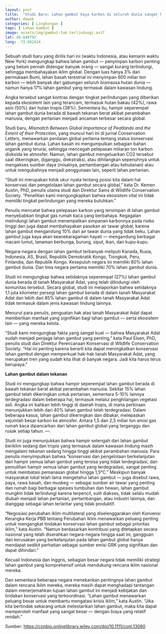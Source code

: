 ```yaml
---
layout: post
title:  "Studi Baru: Lahan gambut kaya karbon di seluruh dunia sangat kurang terlindungi"
author: dewek
categories: [ Lingkungan ]
tags: [ Lahan Gambut ]
image: assets/img/gambut-tak-terlindungi.avif
lat: 40.848792
long: -73.882424
---
```


Sebuah studi baru yang dirilis hari ini (waktu Indonesia, atau kemarin waktu New York) mengungkap bahwa lahan gambut — penyimpan karbon penting yang belum pernah didengar banyak orang — sangat kurang terlindungi, sehingga membahayakan iklim global. Dengan luas hanya 3% dari permukaan Bumi, lahan basah terestrial ini menyimpan 600 miliar ton karbon — lebih banyak dari gabungan seluruh biomassa hutan dunia — namun hanya 17% lahan gambut yang termasuk dalam kawasan lindung.

Angka tersebut sangat kontras dengan tingkat perlindungan yang diberikan kepada ekosistem lain yang terancam, termasuk hutan bakau (42%), rawa asin (50%) dan hutan tropis (38%). Sementara itu, hampir seperempat lahan gambut dunia berada di bawah tekanan berat akibat perambahan manusia, dengan pertanian menjadi ancaman terbesar secara global.

Studi baru, _Mismatch Between Global Importance of Peatlands and the Extent of their Protection_, yang muncul hari ini di jurnal Conservation Letters, menawarkan penilaian global pertama tentang status konservasi lahan gambut dunia. Lahan basah ini mengumpulkan sebagian bahan organik yang terurai, sehingga mencegah pelepasan miliaran ton karbon dioksida ke atmosfer. Namun, lahan gambut mengeluarkan CO2 tersebut saat dikeringkan, diganggu, diekstraksi, atau dihilangkan sepenuhnya untuk mengakses sumber daya (misalnya, pertambangan atau kehutanan) atau untuk mengubahnya menjadi penggunaan lain, seperti lahan pertanian.

“Studi ini merupakan tolok ukur nyata tentang posisi kita dalam hal konservasi dan pengelolaan lahan gambut secara global,” kata Dr. Kemen Austin, PhD, penulis utama studi dan Direktur Sains di Wildlife Conservation Society. “Penelitian kami mengungkapkan bahwa ekosistem vital ini tidak memiliki tingkat perlindungan yang mereka butuhkan.”

Penulis mencatat bahwa pelepasan karbon yang tersimpan di lahan gambut menyebabkan tingkat gas rumah kaca yang berbahaya. Kegagalan melindungi lahan gambut menempatkan simpanan karbonnya pada risiko tinggi dan juga dapat membahayakan pasokan air tawar global, karena lahan gambut mengandung 10% dari air tawar dunia yang tidak beku. Lahan gambut juga kaya akan keanekaragaman hayati — mengandung berbagai macam lumut, tanaman berbunga, burung, siput, ikan, dan kupu-kupu.

Negara-negara dengan lahan gambut terbanyak meliputi Kanada, Rusia, Indonesia, AS, Brasil, Republik Demokratik Kongo, Tiongkok, Peru, Finlandia, dan Republik Kongo. Kesepuluh negara ini memiliki 80% lahan gambut dunia. Dan lima negara pertama memiliki 70% lahan gambut dunia.

Studi ini mengungkap bahwa setidaknya seperempat (27%) lahan gambut dunia berada di tanah Masyarakat Adat, yang telah dilindungi oleh komunitas tersebut. Secara global, studi ini melaporkan bahwa setidaknya 1,1 juta kilometer persegi lahan gambut berada di dalam tanah Masyarakat Adat dan lebih dari 85% lahan gambut di dalam tanah Masyarakat Adat tidak termasuk dalam jenis kawasan lindung lainnya.

Menurut para penulis, penguatan hak atas tanah Masyarakat Adat dapat memberikan manfaat yang signifikan bagi lahan gambut — serta ekosistem lain — yang mereka kelola.

“Studi kami mengungkap fakta yang sangat kuat — bahwa Masyarakat Adat sudah menjadi penjaga lahan gambut yang penting,” kata Paul Elsen, PhD, penulis studi dan Direktur Perencanaan Konservasi di Wildlife Conservation Society. “Hal ini penting karena berarti kita dapat meningkatkan konservasi lahan gambut dengan memperkuat hak-hak tanah Masyarakat Adat, yang merupakan tren yang sudah kita lihat di banyak negara. Jadi kita harus terus berupaya.”

**Lahan gambut dalam tekanan**

Studi ini mengungkap bahwa hampir seperempat lahan gambut berada di bawah tekanan berat akibat perambahan manusia. Sekitar 15% lahan gambut telah dikeringkan untuk pertanian, sementara 5-10% lainnya terdegradasi dalam beberapa hal, termasuk melalui penghilangan vegetasi asli. Angka ini bahkan lebih tinggi di daerah tropis, di mana perkiraan menunjukkan lebih dari 40% lahan gambut telah terdegradasi. Dalam beberapa kasus, lahan gambut dikeringkan dan dibakar, melepaskan sejumlah besar karbon ke atmosfer. Antara 1,5 dan 2,5 miliar ton emisi gas rumah kaca dipancarkan dari lahan gambut global yang terganggu dan rusak setiap tahun. —.

Studi ini juga menunjukkan bahwa hampir setengah dari lahan gambut beriklim sedang dan tropis yang termasuk dalam kawasan lindung masih mengalami tekanan sedang hingga tinggi akibat perambahan manusia. Para penulis menyimpulkan bahwa “konservasi dan pengelolaan berkelanjutan dari hampir semua lahan gambut yang tersisa yang tidak terdegradasi, dan pemulihan hampir semua lahan gambut yang terdegradasi, sangat penting untuk membatasi pemanasan global hingga 1,5°C.” Meskipun banyak masyarakat lokal telah lama mengetahui lahan gambut — juga disebut rawa, paya, rawa basah, dan muskeg — sebagai sumber air tawar yang penting dan rumah bagi berbagai spesies tumbuhan dan hewan, lahan gambut mungkin tidak terlindungi karena terpencil, sulit diakses, tidak selalu mudah diubah menjadi lahan pertanian, pertambangan, atau industri lainnya, dan dianggap sebagai lahan terlantar yang tidak produktif.

“Negosiasi perubahan iklim multilateral yang diselenggarakan oleh Konvensi Kerangka Kerja PBB tentang Perubahan Iklim menawarkan peluang penting untuk mengangkat tindakan konservasi lahan gambut sebagai prioritas iklim,” kata Austin. “Namun berdasarkan kontribusi yang ditetapkan secara nasional yang telah diserahkan negara-negara hingga saat ini, gangguan dan kerusakan yang berkelanjutan pada lahan gambut global hanya mendapat sedikit perhatian sebagai sumber emisi GRK yang signifikan dan dapat dihindari.”

Kecuali Indonesia dan Inggris, sebagian besar negara tidak memiliki strategi lahan gambut yang komprehensif untuk mendukung rencana iklim nasional mereka.

Dan sementara beberapa negara menekankan pentingnya lahan gambut dalam rencana iklim mereka, mereka masih dapat menghadapi tantangan dalam menerjemahkan tujuan lahan gambut ini menjadi kebijakan dan tindakan konservasi yang terkoordinasi. “Lahan gambut menawarkan peluang besar untuk membantu mengatasi krisis iklim,” kata Austin. “Jika kita bertindak sekarang untuk melestarikan lahan gambut, maka kita dapat memperoleh manfaat yang sangat besar — ​​dengan biaya yang relatif rendah.”

Sumber: <https://conbio.onlinelibrary.wiley.com/doi/10.1111/conl.13080>
